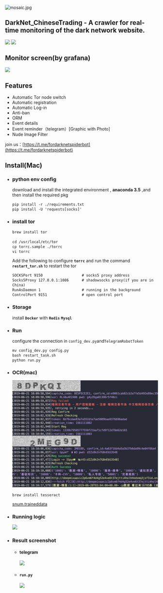 ![mosaic.jpg](media/mosaic.jpg)
## DarkNet_ChineseTrading - A crawler for real-time monitoring of the dark network website.
![](https://img.shields.io/badge/language-python3-orange.svg)
![](https://img.shields.io/badge/platform-mac|lunix|window-orange.svg)


## Monitor screen(by grafana)
![](media/grafana.png)



## Features

- Automatic Tor node switch
- Automatic registration
- Automatic Log-in
- Anti-ban
- ORM
- Event details
- Event reminder（telegram）[Graphic with Photo]
- Nude Image Filter

join us：[https://t.me/fordarknetspiderbot](https://t.me/fordarknetspiderbot)

## Install(Mac)

- ### python env config

	download and install the integrated environment , **anaconda 3.5** ,and then install the required pkg

	```
	pip install -r ./requirements.txt
	pip install -U 'requests[socks]'
	```
	
- ### install tor 
	
	```
	brew install tor
	
	cd /usr/local/etc/tor
	cp torrc.sample ./torrc
	vi torrc
	```
	Add the following to configure **```torrc```** and run the command **```restart_tor.sh```** to restart the tor
	
	```
	SOCKSPort 9150 					# socks5 proxy address
	Socks5Proxy 127.0.0.1:1086 		# shadowsocks proxy(if you are in China)
	RunAsDaemon 1 					# running in the background
	ControlPort 9151 				# open control port
	
	```
	
- ### Storage

	install **```Docker```** with **```Redis```** **```Mysql```**

- ### Run
	configure the connection in ```config_dev.py```and```TelegramRobotToken```

	```
	mv config_dev.py config.py
	bash restart_task.sh
	python run.py
	```

- ### OCR(mac)

	![](media/captcha.png)

	```
	brew install tesseract
	```

	[snum.traineddata](media/snum.traineddata)
	
- ### Running logic
	
	![](media/DarkNet.png)
	
- ### Result screenshot

	- #### telegram
		
		![](media/newtg.png)
		
	- #### ```run.py```
	
		![](media/run.png)
	
	
	
	
	
	



